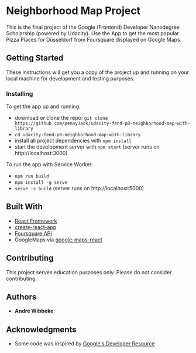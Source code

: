 # Neighborhood Map Project
This is the final project of the Google (Frontend) Developer Nanodegree Scholarship (powered by Udacity). Use the App to get the most popular Pizza Places for Düsseldorf from Foursquare displayed on Google Maps.

## Getting Started

These instructions will get you a copy of the project up and running on your local machine for development and testing purposes.

### Installing

To get the app up and running:

* download or clone the repo: `git clone https://github.com/pennyJack/udacity-fend-p8-neighborhood-map-with-library`
* `cd udacity-fend-p8-neighborhood-map-with-library`
* install all project dependencies with `npm install`
* start the development server with `npm start` (server runs on http://localhost:3000)

To run the app with Service Worker:

* `npm run build`
* `npm install -g serve`
* `serve -s build` (server runs on http://localhost:5000)

## Built With

* [React Framework](https://reactjs.org/)
* [create-react-app](https://github.com/facebook/create-react-app)
* [Foursquare API](https://developer.foursquare.com/)
* GoogleMaps via [google-maps-react](https://github.com/fullstackreact/google-maps-react)

## Contributing

This project serves education purposes only. Please do not consider contributing.

## Authors

* **André Wibbeke**

## Acknowledgments

* Some code was inspired by [Google's Developer Resource](https://developers.google.com/web/fundamentals/)

